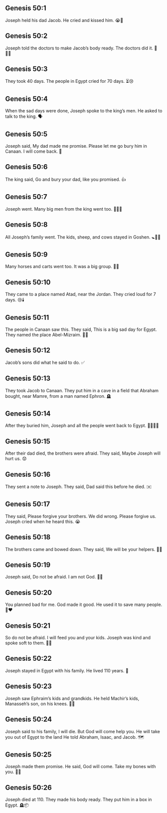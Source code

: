 ## Genesis 50:1
Joseph held his dad Jacob. He cried and kissed him. 😭🤍
## Genesis 50:2
Joseph told the doctors to make Jacob’s body ready. The doctors did it. 🧴🧑‍⚕️
## Genesis 50:3
They took 40 days. The people in Egypt cried for 70 days. ⏳😢
## Genesis 50:4
When the sad days were done, Joseph spoke to the king’s men. He asked to talk to the king. 🗣️
## Genesis 50:5
Joseph said, My dad made me promise. Please let me go bury him in Canaan. I will come back. 🧳
## Genesis 50:6
The king said, Go and bury your dad, like you promised. 👍
## Genesis 50:7
Joseph went. Many big men from the king went too. 🚶‍♂️👑
## Genesis 50:8
All Joseph’s family went. The kids, sheep, and cows stayed in Goshen. 🚼🐑🐄
## Genesis 50:9
Many horses and carts went too. It was a big group. 🐎🛞
## Genesis 50:10
They came to a place named Atad, near the Jordan. They cried loud for 7 days. 😢🕯️
## Genesis 50:11
The people in Canaan saw this. They said, This is a big sad day for Egypt. They named the place Abel-Mizraim. 📍😭
## Genesis 50:12
Jacob’s sons did what he said to do. ✅
## Genesis 50:13
They took Jacob to Canaan. They put him in a cave in a field that Abraham bought, near Mamre, from a man named Ephron. 🪦
## Genesis 50:14
After they buried him, Joseph and all the people went back to Egypt. 🚶‍♂️🇪🇬
## Genesis 50:15
After their dad died, the brothers were afraid. They said, Maybe Joseph will hurt us. 😟
## Genesis 50:16
They sent a note to Joseph. They said, Dad said this before he died. ✉️
## Genesis 50:17
They said, Please forgive your brothers. We did wrong. Please forgive us. Joseph cried when he heard this. 😭
## Genesis 50:18
The brothers came and bowed down. They said, We will be your helpers. 🙇‍♂️
## Genesis 50:19
Joseph said, Do not be afraid. I am not God. 🙅‍♂️
## Genesis 50:20
You planned bad for me. God made it good. He used it to save many people. 🌾❤️
## Genesis 50:21
So do not be afraid. I will feed you and your kids. Joseph was kind and spoke soft to them. 🍞👶
## Genesis 50:22
Joseph stayed in Egypt with his family. He lived 110 years. 🎂
## Genesis 50:23
Joseph saw Ephraim’s kids and grandkids. He held Machir’s kids, Manasseh’s son, on his knees. 👶👴
## Genesis 50:24
Joseph said to his family, I will die. But God will come help you. He will take you out of Egypt to the land He told Abraham, Isaac, and Jacob. 🗺️
## Genesis 50:25
Joseph made them promise. He said, God will come. Take my bones with you. 🤝🦴
## Genesis 50:26
Joseph died at 110. They made his body ready. They put him in a box in Egypt. 🪦📦

